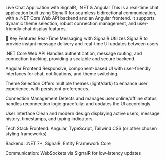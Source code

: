 Live Chat Application with SignalR, .NET & Angular
This is a real-time chat application built using SignalR for seamless bidirectional communication, with a .NET Core Web API backend and an Angular frontend. It supports dynamic theme selection, robust connection management, and user-friendly chat display features.

🔧 Key Features
Real-Time Messaging with SignalR
Utilizes SignalR to provide instant message delivery and real-time UI updates between users.

.NET Core Web API
Handles authentication, message routing, and connection tracking, providing a scalable and secure backend.

Angular Frontend
Responsive, component-based UI with user-friendly interfaces for chat, notifications, and theme switching.

Theme Selection
Offers multiple themes (light/dark) to enhance user experience, with persistent preferences.

Connection Management
Detects and manages user online/offline status, handles reconnection logic gracefully, and updates the UI accordingly.

User Interface
Clean and modern design displaying active users, message history, timestamps, and typing indicators.

Tech Stack
Frontend: Angular, TypeScript, Tailwind CSS (or other chosen styling frameworks)

Backend: .NET 7+, SignalR, Entity Framework Core

Communication: WebSockets via SignalR for low-latency updates

